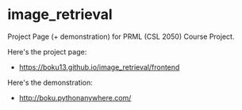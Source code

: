 # image_retrieval
Project Page (+ demonstration) for PRML (CSL 2050) Course Project.

Here's the project page:
- https://boku13.github.io/image_retrieval/frontend

Here's the demonstration:
- http://boku.pythonanywhere.com/
